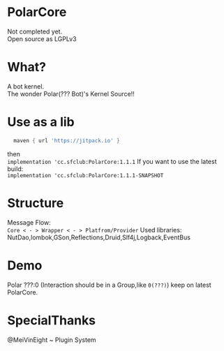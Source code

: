 # PolarCore
Not completed yet.  
Open source as LGPLv3

# What?
A bot kernel.  
The wonder Polar(??? Bot)'s Kernel Source!!  

# Use as a lib
```groovy
  maven { url 'https://jitpack.io' }
```
then  
`implementation 'cc.sfclub:PolarCore:1.1.1`
If you want to use the latest build:  
`implementation 'cc.sfclub:PolarCore:1.1.1-SNAPSHOT`

# Structure
Message Flow:  
`Core < - > Wrapper < - > Platfrom/Provider`
Used libraries:  
NutDao,lombok,GSon,Reflections,Druid,Slf4j,Logback,EventBus

# Demo
Polar ???:0
(Interaction should be in a Group,like `0(???)`)
keep on latest PolarCore. 

# SpecialThanks
@MeiVinEight ~ Plugin System